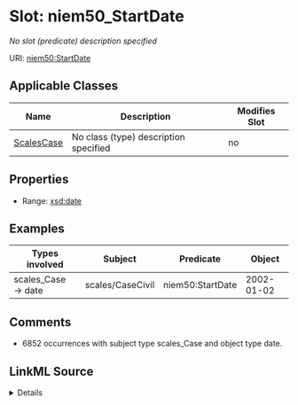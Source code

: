 

# Slot: niem50_StartDate


_No slot (predicate) description specified_





URI: [niem50:StartDate](http://release.niem.gov/niem/niem-core/5.0/StartDate)



<!-- no inheritance hierarchy -->





## Applicable Classes

| Name | Description | Modifies Slot |
| --- | --- | --- |
| [ScalesCase](../classes/ScalesCase.md) | No class (type) description specified |  no  |







## Properties

* Range: [xsd:date](http://www.w3.org/2001/XMLSchema#date)






## Examples

| Types involved | Subject | Predicate | Object |
| --- | --- | --- | --- |
| scales_Case → date | scales/CaseCivil | niem50:StartDate | 2002-01-02 |


## Comments

* 6852 occurrences with subject type scales_Case and object type date.



## LinkML Source

<details>

```yaml
name: niem50_StartDate
description: No slot (predicate) description specified
comments:
- 6852 occurrences with subject type scales_Case and object type date.
examples:
- description: scales_Case → date
  object:
    example_object: '2002-01-02'
    example_object_type: date
    example_predicate: niem50:StartDate
    example_subject: scales/CaseCivil
    example_subject_type: scales_Case
from_schema: scales-kg-new
rank: 1000
slot_uri: niem50:StartDate
alias: niem50_StartDate
domain_of:
- scales_Case
range: date

```
</details>